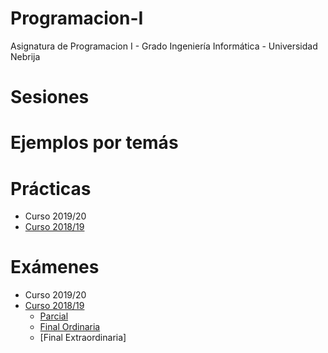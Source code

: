 # Programacion-I
Asignatura de Programacion I - Grado Ingeniería Informática - Universidad Nebrija

# Sesiones

# Ejemplos por temás

# Prácticas
  - Curso 2019/20
  - [Curso 2018/19](https://github.com/Nebrija-Programacion/Programacion-I/tree/master/practicas/1819)


# Exámenes
  - Curso 2019/20
  - [Curso 2018/19](https://github.com/Nebrija-Programacion/Programacion-I/tree/master/examenes/1819)
    - [Parcial](https://github.com/Nebrija-Programacion/Programacion-I/tree/master/examenes/1819/Parcial1)
    - [Final Ordinaria](https://github.com/Nebrija-Programacion/Programacion-I/tree/master/examenes/1819/final)
    - [Final Extraordinaria]



